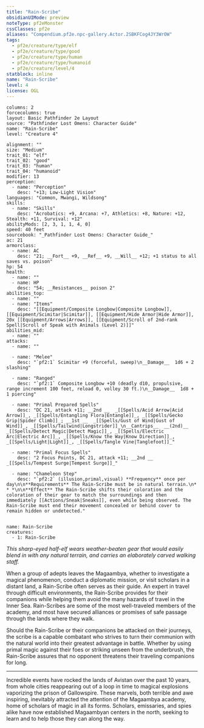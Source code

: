 ```yaml
---
title: "Rain-Scribe"
obsidianUIMode: preview
noteType: pf2eMonster
cssClasses: pf2e
aliases: "Compendium.pf2e.npc-gallery.Actor.2SBKFCog4JY3WrOW" 
tags:
  - pf2e/creature/type/elf
  - pf2e/creature/type/good
  - pf2e/creature/type/human
  - pf2e/creature/type/humanoid
  - pf2e/creature/level/4
statblock: inline
name: "Rain-Scribe"
level: 4
license: OGL
---
```


```statblock
columns: 2
forcecolumns: true
layout: Basic Pathfinder 2e Layout
source: "Pathfinder Lost Omens: Character Guide"
name: "Rain-Scribe"
level: "Creature 4"

alignment: ""
size: "Medium"
trait_01: "elf"
trait_02: "good"
trait_03: "human"
trait_04: "humanoid"
modifier: 13
perception:
  - name: "Perception"
    desc: "+13; Low-Light Vision"
languages: "Common, Mwangi, Wildsong"
skills:
  - name: "Skills"
    desc: "Acrobatics: +9, Arcana: +7, Athletics: +8, Nature: +12, Stealth: +11, Survival: +12"
abilityMods: [2, 3, 1, 1, 4, 0]
speed: 40 feet
sourcebook: "_Pathfinder Lost Omens: Character Guide_"
ac: 21
armorclass:
  - name: AC
    desc: "21; __Fort__ +9, __Ref__ +9, __Will__ +12; +1 status to all saves vs. poison"
hp: 54
health:
  - name: ""
  - name: HP
    desc: "54; __Resistances__ poison 2"
abilities_top:
  - name: ""
  - name: "Items"
    desc: "[[Equipment/Composite Longbow|Composite Longbow]], [[Equipment/Scimitar|Scimitar]], [[Equipment/Hide Armor|Hide Armor]], 20x [[Equipment/Arrows|Arrows]], [[Equipment/Scroll of 2nd-rank Spell|Scroll of Speak with Animals (Level 2)]]"
abilities_mid:
  - name: ""
attacks:
  - name: ""

  - name: "Melee"
    desc: "`pf2:1` Scimitar +9 (forceful, sweep)\n__Damage__  1d6 + 2 slashing"

  - name: "Ranged"
    desc: "`pf2:1` Composite Longbow +10 (deadly d10, propulsive, range increment 100 feet, reload 0, volley 30 ft.)\n__Damage__  1d8 + 1 piercing"

  - name: "Primal Prepared Spells"
    desc: "DC 21, attack +11; __2nd __  _[[Spells/Acid Arrow|Acid Arrow]]_, _[[Spells/Entangling Flora|Entangle]]_, _[[Spells/Gecko Grip|Spider Climb]]_; __1st __  _[[Spells/Gust of Wind|Gust of Wind]]_, _[[Spells/Tailwind|Longstrider]]_\n__Cantrips__  __(2nd)__ _[[Spells/Detect Magic|Detect Magic]]_, _[[Spells/Electric Arc|Electric Arc]]_, _[[Spells/Know the Way|Know Direction]]_, _[[Spells/Light|Light]]_, _[[Spells/Tangle Vine|Tanglefoot]]_"

  - name: "Primal Focus Spells"
    desc: "2 Focus Points, DC 21, attack +11; __2nd __  _[[Spells/Tempest Surge|Tempest Surge]]_"

  - name: "Chameleon Step"
    desc: "`pf2:2` (illusion,primal,visual) **Frequency** once per day\n\n**Requirements** The Rain-Scribe must be in natural terrain.\n* * *\n\n**Effect** The Rain-Scribe shifts their coloration and the coloration of their gear to match the surroundings and then immediately [[Actions/Sneak|Sneaks]], even while being observed. The Rain-Scribe must end their movement concealed or behind cover to remain hidden or undetected."
 
```

```encounter-table
name: Rain-Scribe
creatures:
  - 1: Rain-Scribe
```



_This sharp-eyed half-elf wears weather-beaten gear that would easily blend in with any natural terrain, and carries an elaborately carved walking staff._

When a group of adepts leaves the Magaambya, whether to investigate a magical phenomenon, conduct a diplomatic mission, or visit scholars in a distant land, a Rain-Scribe often serves as their guide. An expert in travel through difficult environments, the Rain-Scribe provides for their companions while helping them avoid the many hazards of travel in the Inner Sea. Rain-Scribes are some of the most well-traveled members of the academy, and most have secured alliances or promises of safe passage through the lands where they walk.

Should the Rain-Scribe or their companions be attacked on their journeys, the scribe is a capable combatant who strives to turn their communion with the natural world into their greatest advantage in battle. Whether by using primal magic against their foes or striking unseen from the underbrush, the Rain-Scribe assures that no opponent threatens their traveling companions for long.

* * *

Incredible events have rocked the lands of Avistan over the past 10 years, from whole cities reappearing out of a loop in time to magical explosions vaporizing the prison of Gallowspire. These marvels, both terrible and awe inspiring, inevitably attracted the attention of the Magaambya academy, home of scholars of magic in all its forms. Scholars, emissaries, and spies alike have now established Magaambyan centers in the north, seeking to learn and to help those they can along the way.
